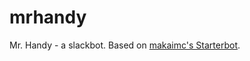 # mrhandy
Mr. Handy - a slackbot.
Based on [makaimc's Starterbot](https://github.com/makaimc/slack-starterbot).
